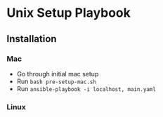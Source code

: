 
# Unix Setup Playbook

## Installation
### Mac
- Go through initial mac setup
- Run `bash pre-setup-mac.sh`
- Run `ansible-playbook -i localhost, main.yaml`

### Linux